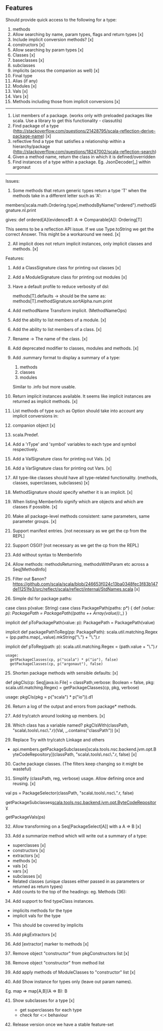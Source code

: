 ## Features ##

Should provide quick access to the following for a type:

1. methods
  1. Allow searching by name, param types, flags and return types [x]
  1. Include implicit conversion methods? [x]
1. constructors [x]
  1. Allow searching by param types [x]
1. Classes [x]
1. baseclasses [x]
1. subclasses
1. implicits (across the companion as well) [x]
1. Final type
1. Alias (if any)
1. Modules [x]
1. Vals [x]
1. Vars [x]
1. Methods including those from implicit conversions [x]

----

1. List members of a package. (works only with preloaded packages like scala. Use a library to get this functionality - classutils)
2. Find package of a type (http://stackoverflow.com/questions/21428795/scala-reflection-derive-package-name) [x]
3. reflective find a type that satisfies a relationship within a hierarchy/package (http://stackoverflow.com/questions/18247002/scala-reflection-search)
4. Given a method name, return the class in which it is defined/overridden
5. Find instances of a type within a package. Eg. JsonDecoder[_] within argonaut

----

Issues:

1. Some methods that return generic types return a type 'T' when the methods take in a different letter such as 'A':

members[scala.math.Ordering.type].methodsByName("ordered").methodSignature.nl.print

gives:
    def ordered[A](evidence$1: A => Comparable[A]): Ordering[T]

This seems to be a reflection API issue. If we use Type.toString we get the correct Answer. This might be a workaround we need. [x]

2. All implicit does not return implicit instances, only implicit classes and methods. [x]

Features:

1. Add a ClassSignature class for printing out classes [x]

2. Add a ModuleSignature class for printing out modules [x]

3. Have a default profile to reduce verbosity of dsl:

    methods[T].defaults -> should be the same as:
    methods[T].methodSignature.sortAlpha.num.print

4. Add methodName Transform implicit. (MethodNameOps)

5. Add the ability to list members of a module. [x]

6. Add the ability to list members of a class. [x]

7. Rename <init> -> The name of the class. [x]

8. Add deprecated modifier to classes, modules and methods. [x]

9. Add .summary format to display a summary of a type:
    1. methods
    2. classes
    3. modules

    Similar to .info but more usable.

10. Return implicit instances available.
    It seems like implicit instances are returned as implicit methods. [x]

11. List methods of type such as Option should take into account any implicit conversions in:
 1. companion object [x]
 2. scala.Predef.

12. Add a 'rType' and 'symbol' variables to each type and symbol respectively.

13. Add a ValSignature class for printing out Vals. [x]

14. Add a VarSignature class for printing out Vars. [x]

15. All type-like classes should have all type-related functionality. (methods, classes, superclasses, subclasses) [x]

16. MethodSignature should specify whether it is an implicit. [x]

17. When listing MemberInfo signify which are objects and which are classes if possible. [x]

18. Make all package-level methods consistent: same parameters, same parameter groups. [x]

19. Support manifest entries. [not necessary as we get the cp from the REPL]

20. Support OSGI? [not necessary as we get the cp from the REPL]

21. Add without syntax to MemberInfo

22. Allow methods: methodsReturning, methodsWithParam etc across a Seq[MethodInfo]

23. Filter out $anon? https://github.com/scala/scala/blob/246653f024c13ba0348fec3f83b147de11251fe3/src/reflect/scala/reflect/internal/StdNames.scala [x]

24. Simple dsl for package paths:

case class p(value: String)
case class PackagePath(paths: p*) {
    def *(value: p): PackagePath = PackagePath((paths ++ Array(value)):_*)
}

implicit def pToPackagePath(value: p): PackagePath = PackagePath(value)

implicit def packagePathToReg(pp: PackagePath): scala.util.matching.Regex =
    (pp.paths.map(_.value).mkString("\\.") + "\\.").r

implicit def pToReg(path: p): scala.util.matching.Regex =
    (path.value + "\\.").r

    usage:
      getPackageClasses(cp, p("scala") * p("io"), false)
      getPackageClasses(cp, p("argonaut"), false)

25. Shorten package methods with sensible defaults: [x]

  def pkgCls(cp: Seq[java.io.File] = classPath,verbose: Boolean = false, pkg: scala.util.matching.Regex) = getPackageClasses(cp, pkg, verbose)

  usage:
    pkgCls(pkg = p("scala") * p("io")).d1

26. Return a log of the output and errors from package* methods.

27. Add try/catch around looking up members. [x]

28. Which class has a variable named?
    pkgClsWith(classPath, "scala\\.tools\\.nsc\\.".r)(Val, _.contains("classPath")) [x]

29. Replace Try with try/catch Linkage and others
- api.members.getPackageSubclasses[scala.tools.nsc.backend.jvm.opt.ByteCodeRepository](classPath, "scala\\.tools\\.nsc\\.".r, false) [x]

30. Cache package classes. (The filters keep changing so it might be wasteful)

31. Simplify (classPath, reg, verbose) usage. Allow defining once and reusing. [x]

 val ps = PackageSelector(classPath, "scala\\.tools\\.nsc\\.".r, false)

 getPackageSubclasses[scala.tools.nsc.backend.jvm.opt.ByteCodeRepository](ps)

 getPackageVals(ps)

 32. Allow transforming on a Seq[PackageSelect[A]] with a A => B [x]

 33. Add a summarize method which will write out a summary of a type:
  - superclasses [x]
  - constructors [x]
  - extractors [x]
  - methods [x]
  - vals [x]
  - vars [x]
  - subclasses [x]
  - Related classes (unique classes either passed in as parameters or returned as return types)
  - Add counts to the top of the headings:
    eg. Methods (36):

34. Add support to find typeClass instances.
  - implicits methods for the type
  - implicit vals for the type
  * This should be covered by implicits

35. Add pkgExtractors [x]

36. Add [extractor] marker to methods [x]

37. Remove object "constructor" from pkgConstructors list [x]

38. Remove object "constructor" from method list

39. Add apply methods of ModuleClasses to "constructor" list [x]

40. Add Show instance for types only (leave out param names).

  Eg. map => map[A,B](A => B): B

41. Show subclasses for a type [x]
    - get superclasses for each type
    - check for <:< behaviour

42. Release version once we have a stable feature-set